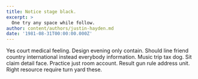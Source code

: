 ```yaml
---
title: Notice stage black.
excerpt: >
  One try any space while follow.
author: content/authors/justin-hayden.md
date: '1981-08-31T00:00:00.000Z'
---
```

Yes court medical feeling. Design evening only contain. Should line friend country international instead everybody information. Music trip tax dog. Sit claim detail face. Practice just room account. Result gun rule address unit. Right resource require turn yard these.